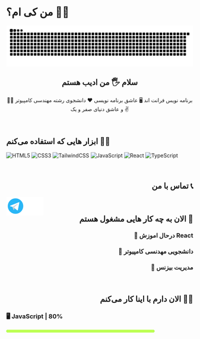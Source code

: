 # من کی‌ ام؟ 👨‍💻

<img align="center" src="https://raw.githubusercontent.com/imrrobat/imrrobat/d1b244e170d2b75fdda3efd499eaaf163f7a617c/images/github-contribution-grid-snake.svg" />

<h2 align="center">سلام 🖐 من ادیب  هستم</h2>
<p align="center">
  برنامه نویس فرانت اند 🖥 عاشق برنامه نویسی ❤️ دانشجوی رشته مهندسی کامپیوتر 👨‍💻 و عاشق دنیای صفر و یک ✌️
</p>

<br />

<h2 align"right">ابزار هایی که استفاده می‌کنم 👨‍💻</h2>

![HTML5](https://img.shields.io/badge/html5-%23E34F26.svg?style=for-the-badge&logo=html5&logoColor=white) ![CSS3](https://img.shields.io/badge/css3-%231572B6.svg?style=for-the-badge&logo=css3&logoColor=white) ![TailwindCSS](https://img.shields.io/badge/tailwindcss-%2338B2AC.svg?style=for-the-badge&logo=tailwind-css&logoColor=white) ![JavaScript](https://img.shields.io/badge/javascript-%23323330.svg?style=for-the-badge&logo=javascript&logoColor=%23F7DF1E) ![React](https://img.shields.io/badge/react-%2320232a.svg?style=for-the-badge&logo=react&logoColor=%2361DAFB) ![TypeScript](https://img.shields.io/badge/typescript-%23007ACC.svg?style=for-the-badge&logo=typescript&logoColor=white) 

<br />

<h2 align="right">تماس با من 📞</h2>

<a href="https://t.me/lastnavigator"><img width="50px" height="50px"  align="left" src="https://github.com/devadib/devadib/blob/main/icons8-telegram-logo-50.png?raw=true" alt="Telegram" /></a>
<a href="tel:+989931383884"><img width="50px" height="50px"  align="left" src="https://github.com/devadib/devadib/blob/main/icons8-phone-50%20(1).png?raw=true" alt="phpne" /></a>

<br />

<h2 align="right">الان به چه کار هایی مشغول هستم 🔫</h2>

 <h3 align="right">🌟 درحال اموزش React</h3>
 <h3 align="right">🌟 دانشجویی مهدنسی کامپیوتر</h3>
 <h3 align="right">🌟 مدیریت بیزنس </h3>

<br />

<h2 align="right">الان دارم با اینا کار می‌کنم 👨‍💻</h2>

<h3 align="left">🖥 JavaScript | 80%</h3> <img width="400px" src="https://github.com/sabzlearn-ir/sabzlearn-ir/blob/main/bar.png?raw=true" />

<br />



